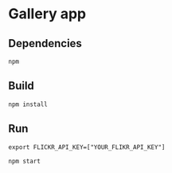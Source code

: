 # Gallery app

## Dependencies
```
npm
```

## Build
```
npm install
```

## Run
```
export FLICKR_API_KEY=["YOUR_FLIKR_API_KEY"]
```
```
npm start
```
